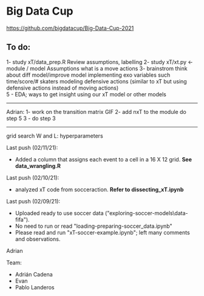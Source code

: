 # Big Data Cup
https://github.com/bigdatacup/Big-Data-Cup-2021

## To do:

1- study xT/data_prep.R 
	Review assumptions, labelling
2- study xT/xt.py <- module / model
	Assumptions what is a move actions
3- brainstrom think about diff model/improve model
	implementing exo variables such time/score/# skaters
	modeling defensive actions (similar to xT but using defensive actions instead of moving actions)  
5 - EDA; ways to get insight using our xT model or other models


-----
Adrian: 
1- work on the transition matrix GIF 
2- add nxT to the module do step 5
3 - do step 3

-----
grid search W and L: hyperparameters


Last push (02/11/21):
- Added a column that assigns each event to a cell in a 16 X 12 grid. **See data_wrangling.R**

Last push (02/10/21):
- analyzed xT code from socceraction. **Refer to dissecting_xT.ipynb**

Last push (02/09/21):
- Uploaded ready to use soccer data ("exploring-soccer-models\data-fifa").
- No need to run or read "loading-preparing-soccer_data.ipynb"
- Please read and run "xT-soccer-example.ipynb"; left many comments and observations.

Adrian


Team:
* Adrián Cadena
* Evan
* Pablo Landeros
